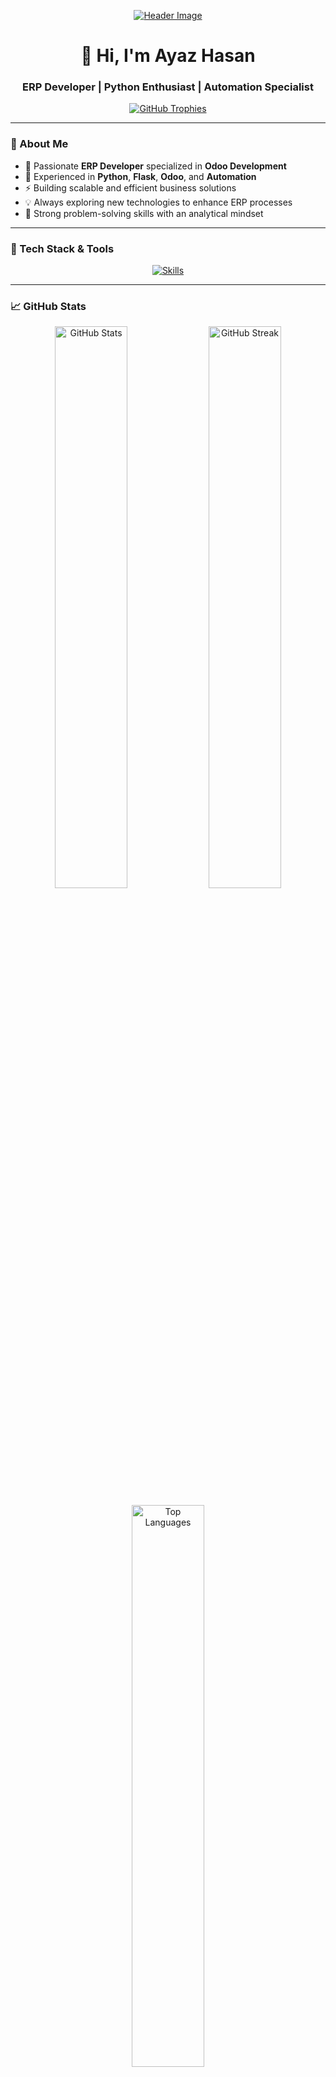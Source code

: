 <p align="center">
  <a href="https://your-portfolio-link">
    <img src="https://your-chosen-image-link" alt="Header Image">
  </a>
</p>

<h1 align="center">👋 Hi, I'm Ayaz Hasan</h1>
<h3 align="center">ERP Developer | Python Enthusiast | Automation Specialist</h3>

<p align="center">
  <a href="https://github.com/ayaz892">
    <img src="https://github-profile-trophy.vercel.app/?username=ayaz892&theme=onedark&no-frame=true&column=3" alt="GitHub Trophies" />
  </a>
</p>

---

### 🔹 About Me
- 🚀 Passionate **ERP Developer** specialized in **Odoo Development**
- 🐍 Experienced in **Python**, **Flask**, **Odoo**, and **Automation**
- ⚡ Building scalable and efficient business solutions
- 💡 Always exploring new technologies to enhance ERP processes
- 🎯 Strong problem-solving skills with an analytical mindset

---

### 🔹 Tech Stack & Tools

<p align="center">
  <a href="https://skillicons.dev">
    <img src="https://skillicons.dev/icons?i=python,flask,odoo,selenium,git,docker,linux,azure" alt="Skills" />
  </a>
</p>

---

### 📈 GitHub Stats

<p align="center">
  <img src="https://github-readme-stats.vercel.app/api?username=ayaz892&show_icons=true&theme=radical" alt="GitHub Stats" width="48%" />
  <img src="https://github-readme-streak-stats.herokuapp.com/?user=ayaz892&theme=radical" alt="GitHub Streak" width="48%" />
</p>

<p align="center">
  <img src="https://github-readme-stats.vercel.app/api/top-langs/?username=ayaz892&layout=compact&theme=radical" alt="Top Languages" width="48%" />
</p>

---

### 📫 Connect with Me

<p align="center">
  <a href="https://www.linkedin.com/in/ayaz-hasan-43011322b/">
    <img src="https://img.shields.io/badge/LinkedIn-0A66C2?style=for-the-badge&logo=linkedin&logoColor=white" alt="LinkedIn" />
  </a>
  <a href="mailto:your_email@example.com">
    <img src="https://img.shields.io/badge/Email-D14836?style=for-the-badge&logo=gmail&logoColor=white" alt="Email" />
  </a>
</p>
